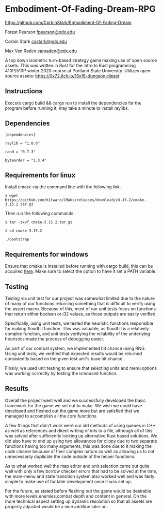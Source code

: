 # Embodiment-Of-Fading-Dream-RPG
https://github.com/CorbinStark/Embodiment-Of-Fading-Dream

Forest Pearson <fpearson@pdx.edu>

Corbin Stark <costark@pdx.edu>

Max Van Raden <vanraden@pdx.edu>

A top down isometric turn-based strategy game making use of open source assets. This was written in Rust for the intro to Rust programming 410P/510P winter 2020 course at Portland State University. Utilizes open source assets: https://0x72.itch.io/16x16-dungeon-tileset
## Instructions
 Execute cargo build && cargo run to install the dependencies for the program before running it, may take a minute to install raylibs.
## Dependencies
```
[dependencies]
```

```
raylib = "1.0.0"
```

```
rand = "0.7.3"
```

```
byteorder = "1.3.4"
```

## Requirements for linux
Install cmake via the command line with the following link.

```
$ wget https://github.com/Kitware/CMake/releases/download/v3.15.2/cmake-3.15.2.tar.gz
```
Then run the following commands.

```
$ tar -zxvf cmake-3.15.2.tar.gz
```

```
$ cd cmake-3.15.2
```

```
./bootstrap
```
## Requirements for windows

Ensure that cmake is installed before running with cargo build, this can be acquired [here](https://cmake.org/download/). Make sure to select the option to have it set a PATH variable.

## Testing
Testing via unit test for our project was somewhat limited due to the nature of many of our functions returning something that is difficult to verify using the assert macro. Because of this, most of our unit tests focus on functions that return either boolean or i32 values, as those outputs are easily verified. 

Specifically, using unit tests, we tested the heuristic functions responsible for making floodfill function. This was valuable, as floodfill is a relatively complex function, and unit tests verifying the reliability of the underlying heuristics made the process of debugging easier. 

As part of our combat system, we implemented hit chance using RNG. Using unit tests, we verified that expected results would be returned consistently based on the given test unit's base hit chance.

Finally, we used unit testing to ensure that selecting units and menu options was working correctly by testing the ismoused function.

## Results
Overall the project went well and we successfully developed the basic framework for the game we set out to make. We wish we could have developed and fleshed out the game more but are satisfied that we managed to accomplish all the core functions. 

A few things that didn't work were our old methods of using queues in C++ as well as references and direct writing of ints to a file, although all of this was solved after sufficiently looking up alternative Rust based solutions. We did also have to end up using two allowances for clippy due to two separate functions having too many arguments, this was done due to it making the code cleaner because of their complex nature as well as allowing us to not unnecessarily duplicate the code outside of the helper functions.

As to what worked well the map editor and unit selection came out quite well with only a few borrow checker errors that had to be solved at the time, the main-menu and state transition system also worked well and was fairly simple to make use of for later development once it was set up.

For the future, as stated before fleshing out the game would be desirable with more levels,enemies,combat depth and content in general. On the more technical aspect setting up dynamic resolution so that all assets are properly adjusted would be a nice addition later on.